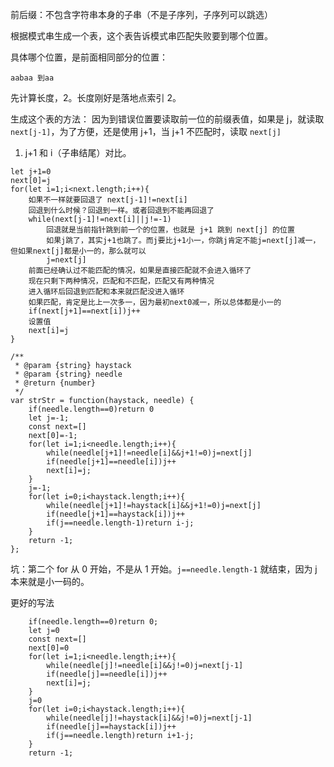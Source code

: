 前后缀：不包含字符串本身的子串（不是子序列，子序列可以跳选）

根据模式串生成一个表，这个表告诉模式串匹配失败要到哪个位置。

具体哪个位置，是前面相同部分的位置：
```
aabaa 到aa
```
先计算长度，2。长度刚好是落地点索引 2。

生成这个表的方法：
因为到错误位置要读取前一位的前缀表值，如果是 j，就读取 `next[j-1]`，为了方便，还是使用 j+1，当 j+1 不匹配时，读取 `next[j]`
1. j+1 和 i（子串结尾）对比。
```
let j+1=0
next[0]=j
for(let i=1;i<next.length;i++){
	如果不一样就要回退了 next[j-1]!=next[i]
	回退到什么时候？回退到一样。或者回退到不能再回退了
	while(next[j-1]!=next[i]||j!=-1)
		回退就是当前指针跳到前一个的位置，也就是 j+1 跳到 next[j] 的位置
		如果j跳了，其实j+1也跳了。而j要比j+1小一，你跳j肯定不能j=next[j]减一，但如果next[j]都是小一的，那么就可以
		j=next[j]
	前面已经确认过不能匹配的情况，如果是直接匹配就不会进入循环了
	现在只剩下两种情况，匹配和不匹配，匹配又有两种情况
	进入循环后回退到匹配和本来就匹配没进入循环
	如果匹配，肯定是比上一次多一，因为最初next0减一，所以总体都是小一的
	if(next[j+1]==next[i])j++
	设置值
	next[i]=j
}
```


```
/**
 * @param {string} haystack
 * @param {string} needle
 * @return {number}
 */
var strStr = function(haystack, needle) {
    if(needle.length==0)return 0
    let j=-1;
    const next=[]
    next[0]=-1;
    for(let i=1;i<needle.length;i++){
        while(needle[j+1]!=needle[i]&&j+1!=0)j=next[j]
        if(needle[j+1]==needle[i])j++
        next[i]=j;
    }
    j=-1;
    for(let i=0;i<haystack.length;i++){
        while(needle[j+1]!=haystack[i]&&j+1!=0)j=next[j]
        if(needle[j+1]==haystack[i])j++
        if(j==needle.length-1)return i-j;
    }
    return -1;
};
```
坑：第二个 for 从 0 开始，不是从 1 开始。`j==needle.length-1` 就结束，因为 j 本来就是小一码的。

更好的写法
```
    if(needle.length==0)return 0;
    let j=0
    const next=[]
    next[0]=0
    for(let i=1;i<needle.length;i++){
        while(needle[j]!=needle[i]&&j!=0)j=next[j-1]
        if(needle[j]==needle[i])j++
        next[i]=j;
    }
    j=0
    for(let i=0;i<haystack.length;i++){
        while(needle[j]!=haystack[i]&&j!=0)j=next[j-1]
        if(needle[j]==haystack[i])j++
        if(j==needle.length)return i+1-j;
    }
    return -1;
```